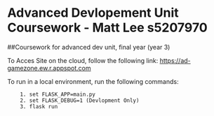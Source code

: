 # Advanced Devlopement Unit Coursework - Matt Lee s5207970

##Coursework for advanced dev unit, final year (year 3)

To Acces Site on the cloud, follow the following link: 
                  https://ad-gamezone.ew.r.appspot.com
                  
To run in a local environment, run the following commands:
      
        1. set FLASK_APP=main.py
        2. set FLASK_DEBUG=1 (Devlopment Only)
        3. flask run
